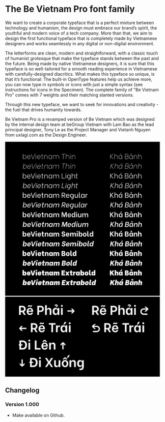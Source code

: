 # The Be Vietnam Pro font family

We want to create a corporate typeface that is a perfect mixture between technology and humanism, the design must embrace our brand’s spirit, the youthful and modern voice of a tech company. More than that, we aim to design the first functional typeface that is completely made by Vietnamese designers and works seamlessly in any digital or non-digital environment.

The letterforms are clean, modern and straightforward, with a classic touch of humanist grotesque that make the typeface stands between the past and the future. Being made by native Vietnamese designers, it is sure that this typeface is so well-tailored for a smooth reading experience in Vietnamese with carefully-designed diacritics. What makes this typeface so unique, is that it’s functional: The built-in OpenType features help us achieve more, you can now type in symbols or icons with just a simple syntax (see instructions for icons in the Specimen).
The complete family of "Be Vietnam Pro" comes with 7 weights and their matching slanted versions.

Through this new typeface, we want to seek for innovations and creativity - the fuel that drives humanity towards.

Be Vietnam Pro is a revamped version of Be Vietnam which was designed by the internal design team at beGroup Vietnam with Lam Bao as the lead principal designer, Tony Le as the Project Manager and Vietanh Nguyen from uxlagi.com as the Design Engineer.

![Sample 1](samples/1.png)
![Sample 2](samples/2.png)

## Changelog

### Version 1.000

- Make available on Github.

